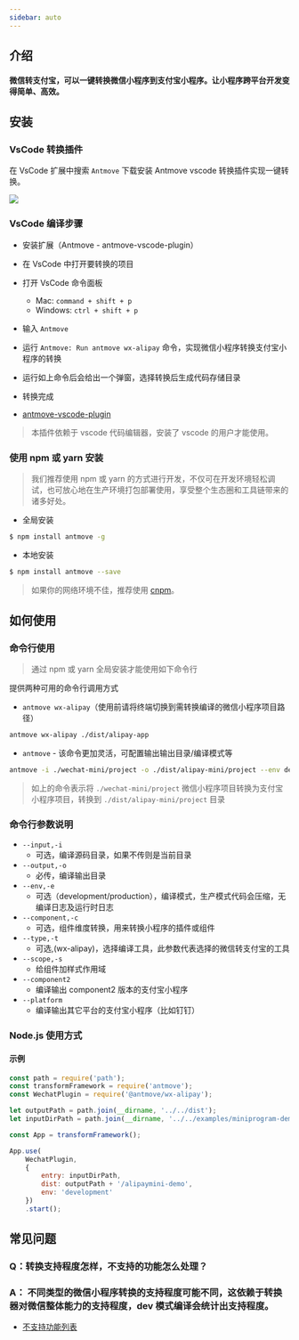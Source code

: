 ```yaml
---
sidebar: auto
---
```


## 介绍
#### 微信转支付宝，可以一键转换微信小程序到支付宝小程序。让小程序跨平台开发变得简单、高效。

## 安装
### VsCode 转换插件

在 VsCode 扩展中搜索 `Antmove` 下载安装 Antmove vscode 转换插件实现一键转换。

<p>
    <img style='max-width: 800px;margin-left: 0;' src='https://img.alicdn.com/tfs/TB1KqazdhD1gK0jSZFyXXciOVXa-1154-516.png'>
</p>


<span id='VsCode'></span>
### VsCode 编译步骤

* 安装扩展（Antmove - antmove-vscode-plugin）
* 在 VsCode 中打开要转换的项目
* 打开 VsCode 命令面板
    * Mac: `command + shift + p`
    * Windows: `ctrl + shift + p`
* 输入 `Antmove`
* 运行 `Antmove: Run antmove wx-alipay` 命令，实现微信小程序转换支付宝小程序的转换
* 运行如上命令后会给出一个弹窗，选择转换后生成代码存储目录
* 转换完成

* [antmove-vscode-plugin](https://marketplace.visualstudio.com/items?itemName=antmove-app.antmove-vscode-plugin&ssr=false)

> 本插件依赖于 vscode 代码编辑器，安装了 vscode 的用户才能使用。


<span id='使用npm或yarn安装'></span>
### 使用 npm 或 yarn 安装

> 我们推荐使用 npm 或 yarn 的方式进行开发，不仅可在开发环境轻松调试，也可放心地在生产环境打包部署使用，享受整个生态圈和工具链带来的诸多好处。

* 全局安装

```bash
$ npm install antmove -g
```

* 本地安装

```bash
$ npm install antmove --save
```

> 如果你的网络环境不佳，推荐使用 [cnpm](https://github.com/cnpm/cnpm)。
## 如何使用
### 命令行使用

> 通过 npm 或 yarn 全局安装才能使用如下命令行

提供两种可用的命令行调用方式

* `antmove wx-alipay`（使用前请将终端切换到需转换编译的微信小程序项目路径）

```bash
antmove wx-alipay ./dist/alipay-app
```

* `antmove` - 该命令更加灵活，可配置输出输出目录/编译模式等

```bash
antmove -i ./wechat-mini/project -o ./dist/alipay-mini/project --env development
```
> 如上的命令表示将 `./wechat-mini/project` 微信小程序项目转换为支付宝小程序项目，转换到 `./dist/alipay-mini/project` 目录

### 命令行参数说明

* `--input,-i`
    * 可选，编译源码目录，如果不传则是当前目录
* `--output,-o`
    * 必传，编译输出目录
* `--env,-e`
    * 可选（development/production），编译模式，生产模式代码会压缩，无编译日志及运行时日志
* `--component,-c`
    * 可选，组件维度转换，用来转换小程序的插件或组件
* `--type,-t`
    * 可选,(wx-alipay)，选择编译工具，此参数代表选择的微信转支付宝的工具
* `--scope,-s`
    * 给组件加样式作用域 
* `--component2`
    * 编译输出 component2 版本的支付宝小程序
* `--platform`  
    * 编译输出其它平台的支付宝小程序（比如钉钉）

<span id='Node.js'></span>
### Node.js 使用方式

#### 示例
```js
const path = require('path');
const transformFramework = require('antmove');
const WechatPlugin = require('@antmove/wx-alipay');

let outputPath = path.join(__dirname, '../../dist');
let inputDirPath = path.join(__dirname, '../../examples/miniprogram-demo/miniprogram');

const App = transformFramework();

App.use(
    WechatPlugin, 
    {
        entry: inputDirPath,
        dist: outputPath + '/alipaymini-demo',
        env: 'development'
    })
    .start();
```

## 常见问题

### Q：转换支持程度怎样，不支持的功能怎么处理？
### A： 不同类型的微信小程序转换的支持程度可能不同，这依赖于转换器对微信整体能力的支持程度，dev 模式编译会统计出支持程度。

* [不支持功能列表](https://ant-move.github.io/website/docs/wechat-alipay-unsupport-apis.html)
